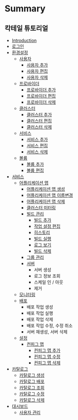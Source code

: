 # Summary

## 칵테일 튜토리얼

* [Introduction](README.md)
* [로그인](b85c-adf8-c778.md)
* [환경설정](d658-acbd-c124-c815.md)
  * [사용자](configuration/user/user.md)
    * [사용자 추가](configuration/user/add.md)
    * [사용자 편집](configuration/user/edit.md)
    * [사용자 삭제](configuration/user/delete.md)
  * [프로바이더](configuration/provider/provider.md)
    * [프로바이더 추가](configuration/provider/add.md)
    * [프로바이더 편집](configuration/provider/update.md)
    * [프로바이더 삭제](configuration/provider/d504-b85c-bc14-c774-b354-c0ad-c81c.md)
  * [클러스터](configuration/cluster/d074-b7ec-c2a4-d130.md)
    * [클러스터 추가](configuration/cluster/add.md)
    * [클러스터 편집](configuration/cluster/d074-b7ec-c2a4-d130-d3b8-c9d1.md)
    * [클러스터 삭제](configuration/cluster/d074-b7ec-c2a4-d130-c0ad-c81c.md)
  * [서비스](configuration/service/service.md)
    * [서비스 추가](configuration/service/add.md)
    * [서비스 편집](configuration/service/c11c-be44-c2a4-d3b8-c9d1.md)
    * [서비스 삭제](configuration/service/delete.md)
  * [볼륨](configuration/volume/volume.md)
    * [볼륨 추가](configuration/volume/add.md)
    * [볼륨 편집](configuration/volume/bcfc-b968-d3b8-c9d1.md)
* [서비스](c11c-be44-c2a4.md)
  * [어플리케이션 맵](c11c-be44-c2a4/c5b4-d50c-b9ac-cf00-c774-c158-b9f5.md)
    * [어플리케이션 맵 생성](c11c-be44-c2a4/c5b4-d50c-b9ac-cf00-c774-c158-b9f5/c5b4-d50c-b9ac-cf00-c774-c158-b9f5-c0dd-c131.md)
    * [어플리케이션 맵 이름변경](c11c-be44-c2a4/c5b4-d50c-b9ac-cf00-c774-c158-b9f5/c5b4-d50c-b9ac-cf00-c774-c158-b9f5-c774-b984-bcc0-acbd.md)
    * [어플리케이션 맵 삭제](c11c-be44-c2a4/c5b4-d50c-b9ac-cf00-c774-c158-b9f5/c5b4-d50c-b9ac-cf00-c774-c158-b9f5-c0ad-c81c.md)
    * [클러스터 미터링](c11c-be44-c2a4/c5b4-d50c-b9ac-cf00-c774-c158-b9f5/d074-b7ec-c2a4-d130-bbf8-d130-b9c1.md)
    * [빌드 관리](c11c-be44-c2a4/c5b4-d50c-b9ac-cf00-c774-c158-b9f5/be4c-b4dc-ad00-b9ac.md)
      * [빌드 추가](c11c-be44-c2a4/c5b4-d50c-b9ac-cf00-c774-c158-b9f5/be4c-b4dc-ad00-b9ac/be4c-b4dc-cd94-ac00.md)
      * [작업 설정 편집](c11c-be44-c2a4/c5b4-d50c-b9ac-cf00-c774-c158-b9f5/be4c-b4dc-ad00-b9ac/c791-c5c5-c124-c815-d3b8-c9d1.md)
      * [히스토리](c11c-be44-c2a4/c5b4-d50c-b9ac-cf00-c774-c158-b9f5/be4c-b4dc-ad00-b9ac/d788-c2a4-d1a0-b9ac.md)
      * [빌드 실행](c11c-be44-c2a4/c5b4-d50c-b9ac-cf00-c774-c158-b9f5/be4c-b4dc-ad00-b9ac/be4c-b4dc-c2e4-d589.md)
      * [로그 보기](c11c-be44-c2a4/c5b4-d50c-b9ac-cf00-c774-c158-b9f5/be4c-b4dc-ad00-b9ac/b85c-adf8-bcf4-ae30.md)
      * [빌드 삭제](c11c-be44-c2a4/c5b4-d50c-b9ac-cf00-c774-c158-b9f5/be4c-b4dc-ad00-b9ac/be4c-b4dc-c0ad-c81c.md)
    * [그룹 관리](c11c-be44-c2a4/c5b4-d50c-b9ac-cf00-c774-c158-b9f5/adf8-b8f9-ad00-b9ac.md)
    * [서버](c11c-be44-c2a4/c5b4-d50c-b9ac-cf00-c774-c158-b9f5/c11c-bc84.md)
      * 서버 생성
      * 로그 정보 조회
      * 스케일 인 / 아웃
      * 제거
  * [모니터링](c11c-be44-c2a4/baa8-b2c8-d130-b9c1.md)
  * [배포](c11c-be44-c2a4/bc30-d3ec.md)
    * 배포 작업 생성
    * 배포 작업 실행
    * 배포 작업 삭제
    * 배포 작업 수정, 수정 취소
    * 서버 재생성, 서버 삭제
  * [설정](c11c-be44-c2a4/c124-c815.md)
    * [컨피그 맵](c11c-be44-c2a4/cee8-d53c-adf8-b9f5.md)
      * [컨피그 맵 추가](c11c-be44-c2a4/cee8-d53c-adf8-b9f5/cee8-d53c-adf8-b9f5-cd94-ac00.md)
      * [컨피그 맵 수정](c11c-be44-c2a4/cee8-d53c-adf8-b9f5/cee8-d53c-adf8-b9f5-c218-c815.md)
      * [컨피그 맵 삭제](c11c-be44-c2a4/cee8-d53c-adf8-b9f5/cee8-d53c-adf8-b9f5-c0ad-c81c.md)
* [카탈로그](catalog/catalog.md)
  * [카탈로그 생성](catalog/catalogadd.md)
  * [카탈로그 배포](catalog/catalogdeploy.md)
  * [카탈로그 조회](catalog/catalogsearch.md)
  * [카탈로그 수정](catalog/catalogedit.md)
  * [카탈로그 삭제](catalog/catalogdelete.md)
* [대시보드](dashboard/b300-c2dc-bcf4-b4dc.md)
  * [사용자 관리](dashboard/b300-c2dc-bcf4-b4dc/c0ac-c6a9-c790-ad00-b9ac.md)

